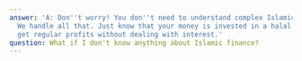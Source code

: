 ```yaml
---
answer: 'A: Don''t worry! You don''t need to understand complex Islamic finance terms.
  We handle all that. Just know that your money is invested in a halal way, and you
  get regular profits without dealing with interest.'
question: What if I don't know anything about Islamic finance?
---
```

